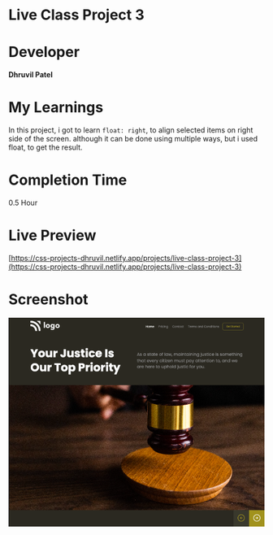 # Live Class Project 3

# Developer
**Dhruvil Patel**

# My Learnings
In this project, i got to learn `float: right`, to align selected items on right side of the screen. although it can be done using multiple ways, but i used float, to get the result. 

# Completion Time
0.5 Hour

# Live Preview
[https://css-projects-dhruvil.netlify.app/projects/live-class-project-3](https://css-projects-dhruvil.netlify.app/projects/live-class-project-3)

# Screenshot
![image](./result3.png)